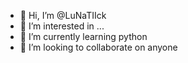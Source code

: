 - 👋 Hi, I’m @LuNaTIIck
- 👀 I’m interested in ...
- 🌱 I’m currently learning python
- 💞️ I’m looking to collaborate on anyone

<!---
LuNaTIIck/LuNaTIIck is a ✨ special ✨ repository because its `README.md` (this file) appears on your GitHub profile.
You can click the Preview link to take a look at your changes.
--->
